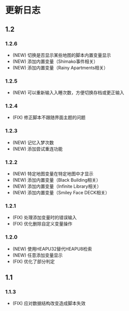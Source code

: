 # 更新日志

## 1.2

### 1.2.6

- (NEW) 切换是否显示某些地图的脚本内置变量显示
- (NEW) 添加内置变量（Shimako事件相关）
- (NEW) 添加内置变量（Rainy Apartments相关）

### 1.2.5

- (NEW) 可以重新输入入睡次数，方便切换存档或更正输入

### 1.2.4

- (FIX) 修正脚本不跟随界面主题的问题

### 1.2.3

- (NEW) 记忆入梦次数
- (NEW) 添加尝试重连功能

### 1.2.2

- (NEW) 特定地图变量在特定地图中才显示
- (NEW) 添加内置变量（Black Building相关）
- (NEW) 添加内置变量（Infinite Library相关）
- (NEW) 添加内置变量（Smiley Face DECK相关）

### 1.2.1

- (FIX) 处理添加变量时的错误输入
- (FIX) 优化删除自定义变量操作

### 1.2.0

- (NEW) 使用HEAPU32替代HEAPU8检索
- (NEW) 任意添加变量显示
- (FIX) 优化了部分判定

## 1.1

### 1.1.3

- (FIX) 应对数据结构改变造成脚本失效
